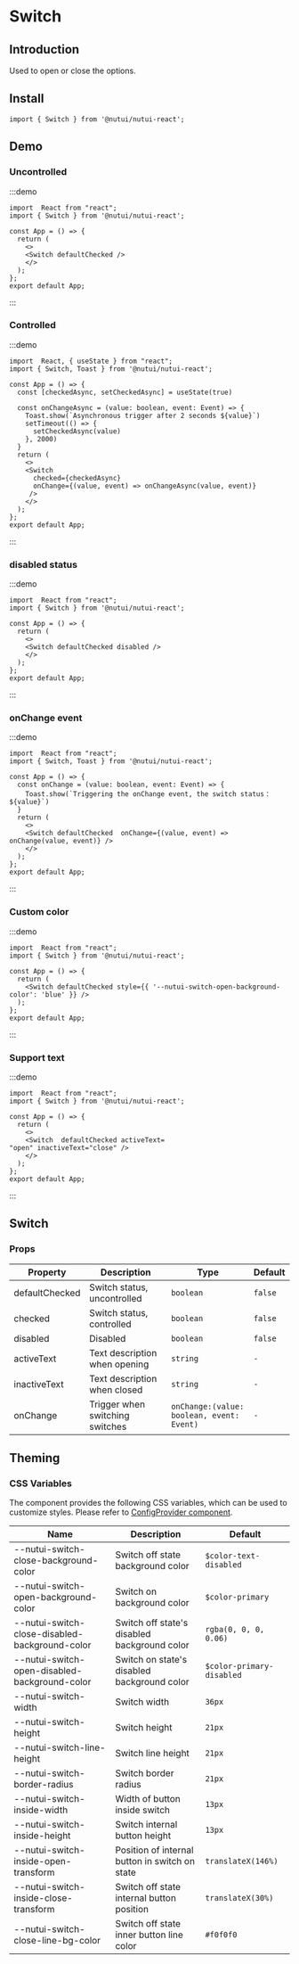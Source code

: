 # Switch

## Introduction

Used to open or close the options.

## Install

```tsx
import { Switch } from '@nutui/nutui-react';
```

## Demo

### Uncontrolled

:::demo

```tsx
import  React from "react";
import { Switch } from '@nutui/nutui-react';

const App = () => {
  return ( 
    <>   
    <Switch defaultChecked />
    </>
  );
};  
export default App;

```

:::

### Controlled

:::demo

```tsx
import  React, { useState } from "react";
import { Switch, Toast } from '@nutui/nutui-react';

const App = () => {
  const [checkedAsync, setCheckedAsync] = useState(true)
  
  const onChangeAsync = (value: boolean, event: Event) => {
    Toast.show(`Asynchronous trigger after 2 seconds ${value}`)
    setTimeout(() => {
      setCheckedAsync(value)
    }, 2000)
  }
  return ( 
    <>   
    <Switch
      checked={checkedAsync}
      onChange={(value, event) => onChangeAsync(value, event)}
     />
    </>
  );
};  
export default App;

```

:::

### disabled status

:::demo

```tsx
import  React from "react";
import { Switch } from '@nutui/nutui-react';

const App = () => {
  return ( 
    <>   
    <Switch defaultChecked disabled />
    </>
  );
};  
export default App;

```

:::

### onChange event

:::demo

```tsx
import  React from "react";
import { Switch, Toast } from '@nutui/nutui-react';

const App = () => {
  const onChange = (value: boolean, event: Event) => {
    Toast.show(`Triggering the onChange event, the switch status：${value}`)
  }
  return ( 
    <>   
    <Switch defaultChecked  onChange={(value, event) => onChange(value, event)} />
    </>
  );
};  
export default App;

```

:::

### Custom color

:::demo

```tsx
import  React from "react";
import { Switch } from '@nutui/nutui-react';

const App = () => {
  return ( 
    <Switch defaultChecked style={{ '--nutui-switch-open-background-color': 'blue' }} />
  );
};  
export default App;

```

:::

### Support text

:::demo

```tsx
import  React from "react";
import { Switch } from '@nutui/nutui-react';

const App = () => {
  return ( 
    <>   
    <Switch  defaultChecked activeText=
"open" inactiveText="close" />
    </>
  );
};  
export default App;

```

:::

## Switch

### Props

| Property | Description | Type | Default |
| --- | --- | --- | --- |
| defaultChecked | Switch status, uncontrolled | `boolean` | `false` |
| checked | Switch status, controlled | `boolean` | `false` |
| disabled | Disabled | `boolean` | `false` |
| activeText | Text description when opening | `string` | `-` |
| inactiveText | Text description when closed | `string` | `-` |
| onChange | Trigger when switching switches | `onChange:(value: boolean, event: Event)` | `-` |

## Theming

### CSS Variables

The component provides the following CSS variables, which can be used to customize styles. Please refer to [ConfigProvider component](#/en-US/component/configprovider).

| Name | Description | Default |
| --- | --- | --- |
| \--nutui-switch-close-background-color | Switch off state background color | `$color-text-disabled` |
| \--nutui-switch-open-background-color | Switch on background color | `$color-primary` |
| \--nutui-switch-close-disabled-background-color | Switch off state's disabled background color | `rgba(0, 0, 0, 0.06)` |
| \--nutui-switch-open-disabled-background-color | Switch on state's disabled background color | `$color-primary-disabled` |
| \--nutui-switch-width | Switch width | `36px` |
| \--nutui-switch-height | Switch height | `21px` |
| \--nutui-switch-line-height | Switch line height | `21px` |
| \--nutui-switch-border-radius | Switch border radius | `21px` |
| \--nutui-switch-inside-width | Width of button inside switch | `13px` |
| \--nutui-switch-inside-height | Switch internal button height | `13px` |
| \--nutui-switch-inside-open-transform | Position of internal button in switch on state | `translateX(146%)` |
| \--nutui-switch-inside-close-transform | Switch off state internal button position | `translateX(30%)` |
| \--nutui-switch-close-line-bg-color | Switch off state inner button line color | `#f0f0f0` |